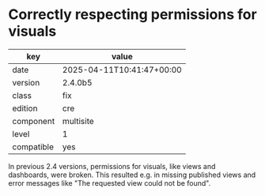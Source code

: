 [//]: # (werk v2)
# Correctly respecting permissions for visuals

key        | value
---------- | ---
date       | 2025-04-11T10:41:47+00:00
version    | 2.4.0b5
class      | fix
edition    | cre
component  | multisite
level      | 1
compatible | yes

In  previous 2.4 versions, permissions for visuals, like views and dashboards,
were broken. This resulted e.g. in missing published views and error messages
like "The requested view could not be found".
